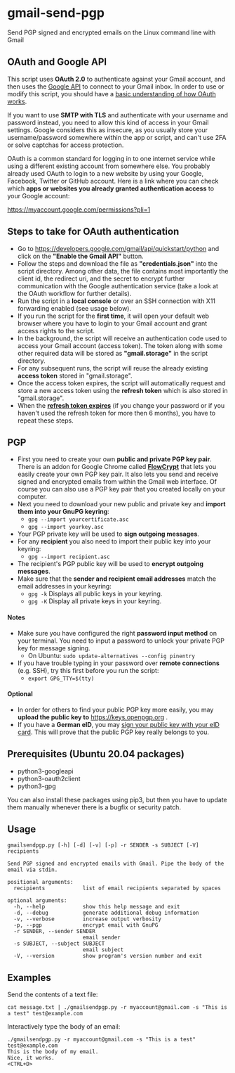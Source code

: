 # gmail-send-pgp
Send PGP signed and encrypted emails on the Linux command line with Gmail

## OAuth and Google API
This script uses **OAuth 2.0** to authenticate against your Gmail account, and then uses the [Google API](https://developers.google.com/gmail/api/reference/rest "Gmail API Reference") to connect to your Gmail inbox. In order to use or modify this script, you should have a [basic understanding of how OAuth works](https://developers.google.com/identity/protocols/oauth2).

If you want to use **SMTP with TLS** and authenticate with your username and password instead, you need to allow this kind of access in your Gmail settings. Google considers this as insecure, as you usually store your username/password somewhere within the app or script, and can't use 2FA or solve captchas for access protection.

OAuth is a common standard for logging in to one internet service while using a different existing account from somewhere else. You probably already used OAuth to login to a new website by using your Google, Facebook, Twitter or GitHub account. Here is a link where you can check which **apps or websites you already granted authentication access** to your Google account: 

https://myaccount.google.com/permissions?pli=1

## Steps to take for OAuth authentication
- Go to https://developers.google.com/gmail/api/quickstart/python and click on the **"Enable the Gmail API"** button.
- Follow the steps and download the file as **"credentials.json"** into the script directory. Among other data, the file contains most importantly the client id, the redirect uri, and the secret to encrypt further communication with the Google authentication service (take a look at the OAuth workflow for further details).
- Run the script in a **local console** or over an SSH connection with X11 forwarding enabled (see usage below).
- If you run the script for the **first time**, it will open your default web browser where you have to login to your Gmail account and grant access rights to the script.
- In the background, the script will receive an authentication code used to access your Gmail account (access token). The token along with some other required data will be stored as **"gmail.storage"** in the script directory.
- For any subsequent runs, the script will reuse the already existing **access token** stored in "gmail.storage".
- Once the access token expires, the script will automatically request and store a new access token using the **refresh token** which is also stored in "gmail.storage".
- When the **[refresh token expires](https://developers.google.com/identity/protocols/oauth2#expiration)** (if you change your password or if you haven't used the refresh token for more then 6 months), you have to repeat these steps.

## PGP
- First you need to create your own **public and private PGP key pair**. There is an addon for Google Chrome called **[FlowCrypt](https://flowcrypt.com)** that lets you easily create your own PGP key pair. It also lets you send and receive signed and encrypted emails from within the Gmail web interface. Of course you can also use a PGP key pair that you created locally on your computer.
- Next you need to download your new public and private key and **import them into your GnuPG keyring**:
  * ```gpg --import yourcertificate.asc``` 
  * ```gpg --import yourkey.asc```
- Your PGP private key will be used to **sign outgoing messages**.
- For any **recipient** you also need to import their public key into your keyring:
  * ```gpg --import recipient.asc```
- The recipient's PGP public key will be used to **encrypt outgoing messages**.  
- Make sure that the **sender and recipient email addresses** match the email addresses in your keyring:
  * ```gpg -k``` Displays all public keys in your keyring.
  * ```gpg -K``` Display all private keys in your keyring.

#### Notes
- Make sure you have configured the right **password input method** on your terminal. You need to input a password to unlock your private PGP key for message signing.
  * On Ubuntu: ```sudo update-alternatives --config pinentry```
- If you have trouble typing in your password over **remote connections** (e.g. SSH), try this first before you run the script:
  * ```export GPG_TTY=$(tty)```

#### Optional
- In order for others to find your public PGP key more easily, you may **upload the public key to** https://keys.openpgp.org .
- If you have a **German eID**, you may [sign your public key with your eID card](https://pgp.governikus.de/pgp/). This will prove that the public PGP key really belongs to you.

## Prerequisites (Ubuntu 20.04 packages)
- python3-googleapi
- python3-oauth2client
- python3-gpg

You can also install these packages using pip3, but then you have to update them manually whenever there is a bugfix or security patch.

## Usage
```
gmailsendpgp.py [-h] [-d] [-v] [-p] -r SENDER -s SUBJECT [-V] recipients

Send PGP signed and encrypted emails with Gmail. Pipe the body of the email via stdin.

positional arguments:
  recipients            list of email recipients separated by spaces

optional arguments:
  -h, --help            show this help message and exit
  -d, --debug           generate additional debug information
  -v, --verbose         increase output verbosity
  -p, --pgp             encrypt email with GnuPG
  -r SENDER, --sender SENDER
                        email sender
  -s SUBJECT, --subject SUBJECT
                        email subject
  -V, --version         show program's version number and exit
```

## Examples
Send the contents of a text file:
```
cat message.txt | ./gmailsendpgp.py -r myaccount@gmail.com -s "This is a test" test@example.com
```
Interactively type the body of an email:
```
./gmailsendpgp.py -r myaccount@gmail.com -s "This is a test" test@example.com
This is the body of my email.
Nice, it works.
<CTRL+D>
```
